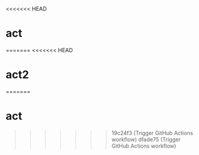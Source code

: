 <<<<<<< HEAD
# act
=======
<<<<<<< HEAD
# act2
=======
# act
>>>>>>> 19c24f3 (Trigger GitHub Actions workflow)
>>>>>>> dfade75 (Trigger GitHub Actions workflow)

